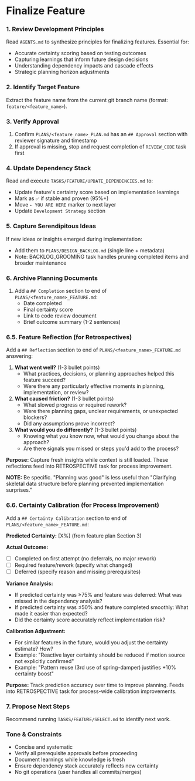 # Finalize Feature

### 1. Review Development Principles

Read `AGENTS.md` to synthesize principles for finalizing features. Essential for:
-   Accurate certainty scoring based on testing outcomes
-   Capturing learnings that inform future design decisions
-   Understanding dependency impacts and cascade effects
-   Strategic planning horizon adjustments

### 2. Identify Target Feature

Extract the feature name from the current git branch name (format: `feature/<feature_name>`).

### 3. Verify Approval

1.  Confirm `PLANS/<feature_name>_PLAN.md` has an `## Approval` section with reviewer signature and timestamp
2.  If approval is missing, stop and request completion of `REVIEW_CODE` task first

### 4. Update Dependency Stack

Read and execute `TASKS/FEATURE/UPDATE_DEPENDENCIES.md` to:
-   Update feature's certainty score based on implementation learnings
-   Mark as `✅` if stable and proven (95%+)
-   Move `← YOU ARE HERE` marker to next layer
-   Update `Development Strategy` section

### 5. Capture Serendipitous Ideas

If new ideas or insights emerged during implementation:
-   Add them to `PLANS/DESIGN_BACKLOG.md` (single line + metadata)
-   Note: BACKLOG_GROOMING task handles pruning completed items and broader maintenance

### 6. Archive Planning Documents

1.  Add a `## Completion` section to end of `PLANS/<feature_name>_FEATURE.md`:
    -   Date completed
    -   Final certainty score
    -   Link to code review document
    -   Brief outcome summary (1-2 sentences)

### 6.5. Feature Reflection (for Retrospectives)

Add a `## Reflection` section to end of `PLANS/<feature_name>_FEATURE.md` answering:

1.  **What went well?** (1-3 bullet points)
    -   What practices, decisions, or planning approaches helped this feature succeed?
    -   Were there any particularly effective moments in planning, implementation, or review?
2.  **What caused friction?** (1-3 bullet points)
    -   What slowed progress or required rework?
    -   Were there planning gaps, unclear requirements, or unexpected blockers?
    -   Did any assumptions prove incorrect?
3.  **What would you do differently?** (1-3 bullet points)
    -   Knowing what you know now, what would you change about the approach?
    -   Are there signals you missed or steps you'd add to the process?

**Purpose:** Capture fresh insights while context is still loaded. These reflections feed into RETROSPECTIVE task for process improvement.

**NOTE:** Be specific. "Planning was good" is less useful than "Clarifying skeletal data structure before planning prevented implementation surprises."

### 6.6. Certainty Calibration (for Process Improvement)

Add a `## Certainty Calibration` section to end of `PLANS/<feature_name>_FEATURE.md`:

**Predicted Certainty:** [X%] (from feature plan Section 3)

**Actual Outcome:**
- [ ] Completed on first attempt (no deferrals, no major rework)
- [ ] Required feature/rework (specify what changed)
- [ ] Deferred (specify reason and missing prerequisites)

**Variance Analysis:**
- If predicted certainty was ≥75% and feature was deferred: What was missed in the dependency analysis?
- If predicted certainty was ≤50% and feature completed smoothly: What made it easier than expected?
- Did the certainty score accurately reflect implementation risk?

**Calibration Adjustment:**
- For similar features in the future, would you adjust the certainty estimate? How?
- Example: "Reactive layer certainty should be reduced if motion source not explicitly confirmed"
- Example: "Pattern reuse (3rd use of spring-damper) justifies +10% certainty boost"

**Purpose:** Track prediction accuracy over time to improve planning. Feeds into RETROSPECTIVE task for process-wide calibration improvements.

### 7. Propose Next Steps

Recommend running `TASKS/FEATURE/SELECT.md` to identify next work.

### Tone & Constraints

-   Concise and systematic
-   Verify all prerequisite approvals before proceeding
-   Document learnings while knowledge is fresh
-   Ensure dependency stack accurately reflects new certainty
-   No git operations (user handles all commits/merges)
